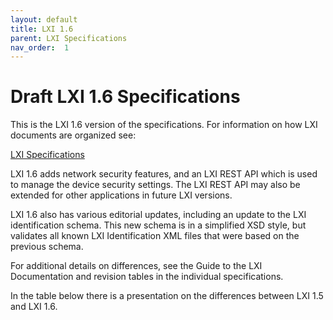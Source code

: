 ```yaml
---
layout: default
title: LXI 1.6
parent: LXI Specifications
nav_order:  1
---
```

# Draft LXI 1.6 Specifications

This is the LXI 1.6 version of  the specifications. For information
on how LXI documents are organized see:

   [LXI Specifications](https://public.lxistandard.org/specifications.html)
   
LXI 1.6 adds network security features, and an LXI REST API which is
used to manage the device security settings.  The LXI REST API
may also be extended for other applications in future LXI versions.

LXI 1.6 also has various editorial updates, including an update
to the LXI identification schema.  This new schema is in a simplified
XSD style, but validates all known LXI Identification XML files 
that were based on the previous schema.

For additional details on differences, see the Guide to the LXI 
Documentation and revision tables in the individual specifications.

In the table below there is a presentation on the differences between LXI 1.5 and LXI 1.6.
  
